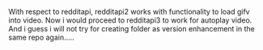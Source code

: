 With respect to redditapi, redditapi2 works with functionality to load gifv into video. Now i would proceed to redditapi3 to work for autoplay video. And i guess i will not try for creating folder as version enhancement in the same repo again.....
